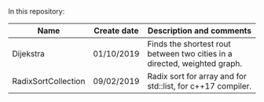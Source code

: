 In this repository:

|      Name                    | Create date|                             Description and comments                                      |
|------------------------------|:----------:|-------------------------------------------------------------------------------------------|
|Dijekstra                     | 01/10/2019 | Finds the shortest rout between two cities in a directed, weighted graph.                 |
|RadixSortCollection           | 09/02/2019 | Radix sort for array and for std::list, for c++17 compiler.                               |

